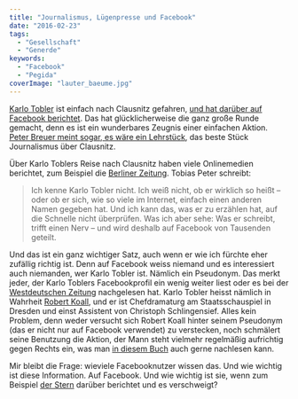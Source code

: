 ```yaml
---
title: "Journalismus, Lügenpresse und Facebook"
date: "2016-02-23"
tags:
  - "Gesellschaft"
  - "Generde"
keywords:
  - "Facebook"
  - "Pegida"
coverImage: "lauter_baeume.jpg"
---
```


[Karlo Tobler](https://www.facebook.com/karlo.tobler?fref=nf&pnref=story) ist einfach nach Clausnitz gefahren, [und hat darüber auf Facebook berichtet](https://m.facebook.com/karlo.tobler/posts/10207261625211455?pnref=story). Das hat glücklicherweise die ganz große Runde gemacht, denn es ist ein wunderbares Zeugnis einer einfachen Aktion. [Peter Breuer meint sogar, es wäre ein Lehrstück](http://peterbreuer.me/2016/02/22/lehrstueck/), das beste Stück Journalismus über Clausnitz.

Über Karlo Toblers Reise nach Clausnitz haben viele Onlinemedien berichtet, zum Beispiel die [Berliner Zeitung](http://www.berliner-zeitung.de/politik/-facebook-post-wird-tausendfach-sote,10808018,33834424.html). Tobias Peter schreibt:

> Ich kenne Karlo Tobler nicht. Ich weiß nicht, ob er wirklich so heißt – oder ob er sich, wie so viele im Internet, einfach einen anderen Namen gegeben hat. Und ich kann das, was er zu erzählen hat, auf die Schnelle nicht überprüfen. Was ich aber sehe: Was er schreibt, trifft einen Nerv – und wird deshalb auf Facebook von Tausenden geteilt.

Und das ist ein ganz wichtiger Satz, auch wenn er wie ich fürchte eher zufällig richtig ist. Denn auf Facebook weiss niemand und es interessiert auch niemanden, wer Karlo Tobler ist. Nämlich ein Pseudonym. Das merkt jeder, der Karlo Toblers Facebookprofil ein wenig weiter liest oder es bei der [Westdeutschen Zeitung](http://www.wz.de/lokales/duesseldorf/kultur/chefdramaturg-robert-koall-reist-nach-clausnitz-1.2130501) nachgelesen hat. Karlo Tobler heisst nämlich in Wahrheit [Robert Koall](https://de.m.wikipedia.org/wiki/Robert_Koall), und er ist Chefdramaturg am Staatsschauspiel in Dresden und einst Assistent von Christoph Schlingensief. Alles kein Problem, denn weder versucht sich Robert Koall hinter seinem Pseudonym (das er nicht nur auf Facebook verwendet) zu verstecken, noch schmälert seine Benutzung die Aktion, der Mann steht vielmehr regelmäßig aufrichtig gegen Rechts ein, was man [in diesem Buch](http://www.europa-verlag.com/Buecher/49/Mein-Kampf) auch gerne nachlesen kann.

Mir bleibt die Frage: wieviele Facebooknutzer wissen das. Und wie wichtig ist diese Information. Auf Facebook. Und wie wichtig ist sie, wenn zum Beispiel [der Stern](http://www.stern.de/panorama/clausnitz--ein-besuch-bei-dem-jungen--der-aus-dem-bus-gezerrt-worden-ist-6710208.html) darüber berichtet und es verschweigt?
